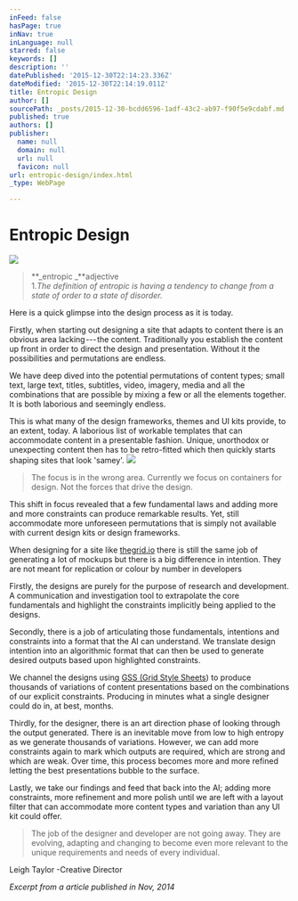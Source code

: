 ```yaml
---
inFeed: false
hasPage: true
inNav: true
inLanguage: null
starred: false
keywords: []
description: ''
datePublished: '2015-12-30T22:14:23.336Z'
dateModified: '2015-12-30T22:14:19.011Z'
title: Entropic Design
author: []
sourcePath: _posts/2015-12-30-bcdd6596-1adf-43c2-ab97-f90f5e9cdabf.md
published: true
authors: []
publisher:
  name: null
  domain: null
  url: null
  favicon: null
url: entropic-design/index.html
_type: WebPage

---
```

# 

# Entropic Design
![](https://the-grid-user-content.s3-us-west-2.amazonaws.com/88f40646-e780-41c6-be79-cd73458a0ad2.jpg)

> **_entropic _**adjective  
> 1\._The definition of entropic is having a tendency to change from a state of order to a state of disorder._

Here is a quick glimpse into the design process as it is today.

Firstly, when starting out designing a site that adapts to content there is an obvious area lacking --- the content. Traditionally you establish the content up front in order to direct the design and presentation. Without it the possibilities and permutations are endless.

We have deep dived into the potential permutations of content types; small text, large text, titles, subtitles, video, imagery, media and all the combinations that are possible by mixing a few or all the elements together. It is both laborious and seemingly endless.

This is what many of the design frameworks, themes and UI kits provide, to an extent, today. A laborious list of workable templates that can accommodate content in a presentable fashion. Unique, unorthodox or unexpecting content then has to be retro-fitted which then quickly starts shaping sites that look 'samey'.
![](https://the-grid-user-content.s3-us-west-2.amazonaws.com/29ac5252-af07-4837-84ed-981f4693b37d.jpg)

> The focus is in the wrong area. Currently we focus on containers for design. Not the forces that drive the design.

This shift in focus revealed that a few fundamental laws and adding more and more constraints can produce remarkable results. Yet, still accommodate more unforeseen permutations that is simply not available with current design kits or design frameworks.

When designing for a site like [thegrid.io][0] there is still the same job of generating a lot of mockups but there is a big difference in intention. They are not meant for replication or colour by number in developers

Firstly, the designs are purely for the purpose of research and development. A communication and investigation tool to extrapolate the core fundamentals and highlight the constraints implicitly being applied to the designs.

Secondly, there is a job of articulating those fundamentals, intentions and constraints into a format that the AI can understand. We translate design intention into an algorithmic format that can then be used to generate desired outputs based upon highlighted constraints.

We channel the designs using [GSS (Grid Style Sheets][1]) to produce thousands of variations of content presentations based on the combinations of our explicit constraints. Producing in minutes what a single designer could do in, at best, months.

Thirdly, for the designer, there is an art direction phase of looking through the output generated. There is an inevitable move from low to high entropy as we generate thousands of variations. However, we can add more constraints again to mark which outputs are required, which are strong and which are weak. Over time, this process becomes more and more refined letting the best presentations bubble to the surface.

Lastly, we take our findings and feed that back into the AI; adding more constraints, more refinement and more polish until we are left with a layout filter that can accommodate more content types and variation than any UI kit could offer.

> The job of the designer and developer are not going away. They are evolving, adapting and changing to become even more relevant to the unique requirements and needs of every individual.

Leigh Taylor -Creative Director

_Excerpt from a article published in Nov, 2014_

[0]: http://thegrid.io/#7
[1]: http://gridstylesheets.org/